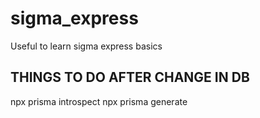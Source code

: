 # sigma_express
Useful to learn sigma express basics

## THINGS TO DO AFTER CHANGE IN DB
npx prisma introspect
npx prisma generate